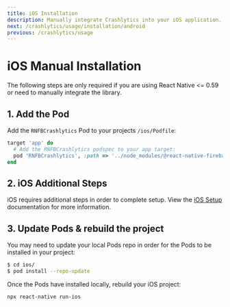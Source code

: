```yaml
---
title: iOS Installation
description: Manually integrate Crashlytics into your iOS application.
next: /crashlytics/usage/installation/android
previous: /crashlytics/usage
---
```


# iOS Manual Installation

The following steps are only required if you are using React Native <= 0.59 or need to manually integrate the library.

## 1. Add the Pod

Add the `RNFBCrashlytics` Pod to your projects `/ios/Podfile`:

```ruby
target 'app' do
  # Add the RNFBCrashlytics podspec to your app target:
  pod 'RNFBCrashlytics', :path => '../node_modules/@react-native-firebase/crashlytics'
end
```

## 2. iOS Additional Steps

iOS requires additional steps in order to complete setup. View the [iOS Setup](crashlytics/ios-setup) documentation
for more information.

## 3. Update Pods & rebuild the project

You may need to update your local Pods repo in order for the Pods to be installed in your project:

```bash
$ cd ios/
$ pod install --repo-update
```

Once the Pods have installed locally, rebuild your iOS project:

```bash
npx react-native run-ios
```
